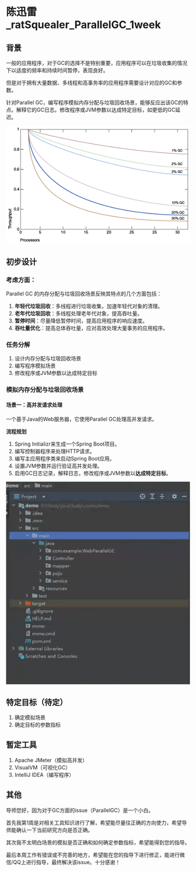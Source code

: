 # 陈迅雷_ratSquealer_ParallelGC_1week

## 背景

一般的应用程序，对于GC的选择不是特别重要，应用程序可以在垃圾收集的情况下以适度的频率和持续时间暂停，表现良好。

但是对于拥有大量数据、多线程和高事务率的应用程序需要设计对应的GC和参数。

针对Parallel GC，编写程序模拟内存分配与垃圾回收场景，能够反应出该GC的特点。解释它的GC日志。修改程序或JVM参数以达成特定目标，如更低的GC延迟。

![图 1-1 的描述如下](./imgs/GC开销.png)

## 初步设计

### 考虑方面：

Parallel GC 的内存分配与垃圾回收场景反映其特点的几个方面包括：

1. **年轻代垃圾回收**：多线程进行垃圾收集，加速年轻代对象的清理。
2. **老年代垃圾回收**：多线程处理老年代对象，提高吞吐量。
3. **暂停时间**：尽量降低暂停时间，提高应用程序的响应速度。
4. **吞吐量优化**：提高总体吞吐量，应对高效处理大量事务的应用程序。

### 任务分解

1. 设计内存分配与垃圾回收场景
2. 编写程序模拟场景
3. 修改程序或JVM参数以达成特定目标

### 模拟内存分配与垃圾回收场景

#### **场景一：高并发请求处理**

一个基于Java的Web服务器，它使用Parallel GC处理高并发请求。

**流程规划**

1. Spring Initializr来生成一个Spring Boot项目。
2. 编写控制器程序来处理HTTP请求。
3. 编写主应用程序类来启动Spring Boot应用。
4. 设置JVM参数并运行验证高并发处理。
5. 启用GC日志记录，解释日志，修改程序或JVM参数以**达成特定目标**。

![image-20240707134120350](./imgs/项目目录.png)

## 特定目标（待定）

1. 确定模拟场景
2. 确定目标的参数指标

## 暂定工具

1. Apache JMeter（模拟高并发）
2. VisualVM（可视化GC）
3. IntelliJ IDEA（编写程序）

## 其他

导师您好，因为对于GC方面的issue（ParallelGC）是一个小白。

首先我第1周是对相关工具知识进行了解，希望能尽量往正确的方向使力，希望导师能确认一下当前研究方向是否正确。

其次我不太明白场景的模拟是否正确和如何确定参数指标，希望能得到您的指导。

最后本周工作有错误或不完善的地方，希望能在您的指导下进行修正，能进行微信/QQ上进行指导，最终解决该issue。十分感谢！

